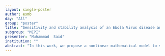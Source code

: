 ```yaml
---
layout: single-poster
author: esmb
day: "All"
group: "poster"
title: "Sensitivity and stability analysis of an Ebola Virus disease and GB virus C co-infection."
subgroup: "MEPI"
presenter: "Muhammad  Said"
institution: ""
abstract: "In this work, we propose a nonlinear mathematical model to study the transmission dynamics of the Ebola Virus Disease(EVD) and the Hepatitis G virus (GBV) co-infection. The basic reproductive number is found by the next-generation matrix method. Then the infectious free and endemic equilibrium of the system is computed. The local and global stability of the system is presented as well. For local asymptotical stability, linearization, and Routh-Hurwitz criterion and show that if R_0<1, then the system is locally asymptotically stable otherwise unstable. The global asymptotical stability is found out by the Lyapunov function method. Finally, we present a numerical simulation of the proposed model."
---
```

